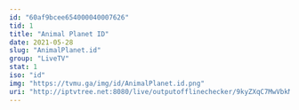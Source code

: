 ```yaml
---
id: "60af9bcee654000040007626"
tid: 1
title: "Animal Planet ID"
date: 2021-05-28
slug: "AnimalPlanet.id"
group: "LiveTV"
stat: 1
iso: "id"
img: "https://tvmu.ga/img/id/AnimalPlanet.id.png"
uri: "http://iptvtree.net:8080/live/outputofflinechecker/9kyZXqC7MwVbkMnJmf/162514.m3u8"
---
```

